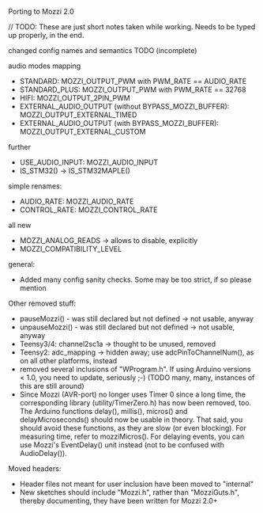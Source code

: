Porting to Mozzi 2.0

// TODO: These are just short notes taken while working. Needs to be typed up properly, in the end.


changed config names and semantics TODO (incomplete)

audio modes mapping

 - STANDARD: MOZZI_OUTPUT_PWM with PWM_RATE == AUDIO_RATE
 - STANDARD_PLUS: MOZZI_OUTPUT_PWM with PWM_RATE == 32768
 - HIFI: MOZZI_OUTPUT_2PIN_PWM
 - EXTERNAL_AUDIO_OUTPUT (without BYPASS_MOZZI_BUFFER): MOZZI_OUTPUT_EXTERNAL_TIMED
 - EXTERNAL_AUDIO_OUTPUT (with BYPASS_MOZZI_BUFFER): MOZZI_OUTPUT_EXTERNAL_CUSTOM 
 
further
 - USE_AUDIO_INPUT: MOZZI_AUDIO_INPUT
 - IS_STM32() -> IS_STM32MAPLE()

simple renames:
 - AUDIO_RATE: MOZZI_AUDIO_RATE
 - CONTROL_RATE: MOZZI_CONTROL_RATE

all new
 - MOZZI_ANALOG_READS -> allows to disable, explicitly
 - MOZZI_COMPATIBILITY_LEVEL

general:
 - Added many config sanity checks. Some may be too strict, if so please mention

Other removed stuff:
 - pauseMozzi() - was still declared but not defined -> not usable, anyway
 - unpauseMozzi() - was still declared but not defined -> not usable, anyway
 - Teensy3/4: channel2sc1a -> thought to be unused, removed
 - Teensy2: adc_mapping -> hidden away; use adcPinToChannelNum(), as on all other platforms, instead
 - removed several inclusions of "WProgram.h". If using Arduino versions < 1.0, you need to update, seriously ;-)  (TODO many, many, instances of this are still around)
 - Since Mozzi (AVR-port) no longer uses Timer 0 since a long time, the corresponding library (utility/TimerZero.h) has now been removed, too.
   The Arduino functions delay(), millis(), micros() and delayMicroseconds() should now be usable in theory. That said,
   you should avoid these functions, as they are slow (or even blocking). For measuring time, refer
   to mozziMicros(). For delaying events, you can use Mozzi's EventDelay() unit instead (not to be confused with AudioDelay()).

Moved headers:
 - Header files not meant for user inclusion have been moved to "internal"
 - New sketches should include "Mozzi.h", rather than "MozziGuts.h", thereby documenting, they have been written for Mozzi 2.0+
